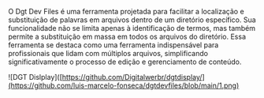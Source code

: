 O Dgt Dev Files é uma ferramenta projetada para facilitar a localização e substituição de palavras em arquivos dentro de um diretório específico. Sua funcionalidade não se limita apenas à identificação de termos, mas também permite a substituição em massa em todos os arquivos do diretório. Essa ferramenta se destaca como uma ferramenta indispensável para profissionais que lidam com múltiplos arquivos, simplificando significativamente o processo de edição e gerenciamento de conteúdo.

![DGT Dislplay]([https://github.com/Digitalwerbr/dgtdisplay/](https://github.com/luis-marcelo-fonseca/dgtdevfiles/blob/main/1.png)
